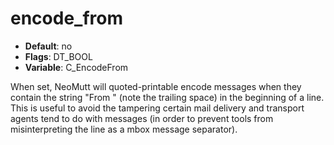 # encode_from

- **Default**: no
- **Flags**: DT_BOOL
- **Variable**: C_EncodeFrom

When set, NeoMutt will quoted-printable encode messages when
they contain the string "From " (note the trailing space) in the beginning of a line.
This is useful to avoid the tampering certain mail delivery and transport
agents tend to do with messages (in order to prevent tools from
misinterpreting the line as a mbox message separator).
